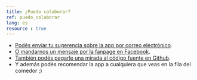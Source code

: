 ```yaml
---
title: ¿Puedo colaborar?
ref: puedo_colaborar
lang: es
resource : true
---
```


* [Podés enviar tu sugerencia sobre la app por correo electrónico](mailto:alex.sai95@gmail.com?cc=julieta.raw@gmail.com&subject=%5BUNCmorfi%5D).
* [O mandarnos un mensaje por la fanpage en Facebook](https://fb.me/UNCmorfi).
* [También podés pegarle una mirada al código fuente en Github](https://github.com/AIDEA775/UNCmorfi).
* Y además podés recomendar la app a cualquiera que veas en la fila del comedor ;)
